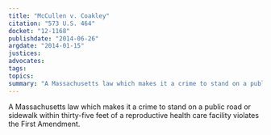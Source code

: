 ```yaml
---
title: "McCullen v. Coakley"
citation: "573 U.S. 464"
docket: "12-1168"
publishdate: "2014-06-26"
argdate: "2014-01-15"
justices:
advocates:
tags:
topics:
summary: "A Massachusetts law which makes it a crime to stand on a public road or sidewalk within thirty-five feet of a reproductive health care facility violates the First Amendment."
---
```

A Massachusetts law which makes it a crime to stand on a public road or sidewalk within thirty-five feet of a reproductive health care facility violates the First Amendment.

